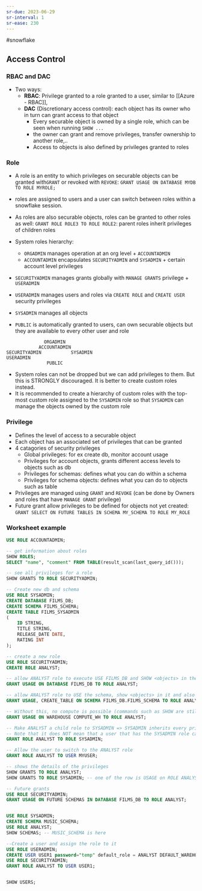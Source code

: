 ```yaml
---
sr-due: 2023-06-29
sr-interval: 1
sr-ease: 230
---
```


#snowflake

## Access Control

### RBAC and DAC

- Two ways:
  - **RBAC**: Privilege granted to a role granted to a user, similar to [[Azure - RBAC]],
  - **DAC** (Discretionary access control): each object has its owner who in turn can grant access to that object
    - Every securable object is owned by a single role, which can be seen when running `SHOW ...`
    - the owner can grant and remove privileges, transfer ownership to another role,..
    - Access to objects is also defined by privileges granted to roles

### Role

- A role is an entity to which privileges on securable objects can be granted with`GRANT` or revoked with `REVOKE`: `GRANT USAGE ON DATABASE MYDB TO ROLE MYROLE;`
- roles are assigned to users and a user can switch between roles within a snowflake session.
- As roles are also securable objects, roles can be granted to other roles as well: `GRANT ROLE ROLE3 TO ROLE ROLE2`: parent roles inherit privileges of children roles

- System roles hierarchy:
  - `ORGADMIN` manages operation at an org level + `ACCOUNTADMIN`
  - `ACCOUNTADMIN` encapsulates `SECURITYADMIN` and `SYSADMIN` + certain account level privileges
- `SECURITYADMIN` manages grants globally with `MANAGE GRANTS` privilege + `USERADMIN`
- `USERADMIN` manages users and roles via `CREATE ROLE` and `CREATE USER` security privileges
- `SYSADMIN` manages all objects
- `PUBLIC` is automatically granted to users, can own securable objects but they are available to every other user and role

```text
			  ORGADMIN
			ACCOUNTADMIN
SECURITYADMIN           SYSADMIN
USERADMIN
			   PUBLIC
```

- System roles can not be dropped but we can add privileges to them. But this is STRONGLY discouraged. It is better to create custom roles instead. 
- It is recommended to create a hierarchy of custom roles with the top-most custom role assigned to the `SYSADMIN` role so that `SYSADMIN` can manage the objects owned by the custom role

### Privilege

- Defines the level of access to a securable object
- Each object has an associated set of privileges that can be granted
- 4 catagories of security privileges
  - Global privileges: for ex create db, monitor account usage
  - Privileges for account objects, grants different access levels to objects such as db
  - Privileges for schemas: defines what you can do within a schema
  - Privileges for schema objects: defines what you can do to objects such as table
- Privileges are managed using `GRANT` and `REVOKE` (can be done by Owners and roles that have `MANAGE GRANT` privilege)
- Future grant allow privileges to be defined for objects not yet created: `GRANT SELECT ON FUTURE TABLES IN SCHEMA MY_SCHEMA TO ROLE MY_ROLE`

### Worksheet example

```sql
USE ROLE ACCOUNTADMIN;

-- get information about roles
SHOW ROLES;
SELECT "name", "comment" FROM TABLE(result_scan(last_query_id()));

-- see all privileges for a role
SHOW GRANTS TO ROLE SECURITYADMIN;

-- Create new db and schema
USE ROLE SYSADMIN;
CREATE DATABASE FILMS_DB;
CREATE SCHEMA FILMS_SCHEMA;
CREATE TABLE FILMS_SYSADMIN
(
    ID STRING,
    TITLE STRING,
    RELEASE_DATE DATE,
    RATING INT
);

-- create a new role
USE ROLE SECURITYADMIN;
CREATE ROLE ANALYST;

-- allow ANALYST role to execute USE FILMS_DB and SHOW <objects> in the db;
GRANT USAGE ON DATABASE FILMS_DB TO ROLE ANALYST;

-- allow ANALYST role to USE the schema, show <objects> in it and also create tables
GRANT USAGE, CREATE_TABLE ON SCHEMA FILMS_DB.FILMS_SCHEMA TO ROLE ANALYST;

-- Without this, no compute is possible (commands such as SHOW are still possible)
GRANT USAGE ON WAREHOUSE COMPUTE_WH TO ROLE ANALYST;

-- Make ANALYST a child role to SYSADMIN => SYSADMIN inherits every privileges of ANALYST
-- Note that it does NOT mean that a user that has the SYSADMIN role can switch to ANALYST
GRANT ROLE ANALYST TO ROLE SYSADMIN;

-- Allow the user to switch to the ANALYST role
GRANT ROLE ANALYST TO USER MYUSER;

-- shows the details of the privileges
SHOW GRANTS TO ROLE ANALYST;
SHOW GRANTS TO ROLE SYSADMIN; -- one of the row is USAGE on ROLE ANALYST

-- Future grants
USE ROLE SECURITYADMIN;
GRANT USAGE ON FUTURE SCHEMAS IN DATABASE FILMS_DB TO ROLE ANALYST;


USE ROLE SYSADMIN;
CREATE SCHEMA MUSIC_SCHEMA;
USE ROLE ANALYST;
SHOW SCHEMAS; -- MUSIC_SCHEMA is here

--Create a user and assign the role to it
USE ROLE USERADMIN;
CREATE USER USER1 password="temp" default_role = ANALYST DEFAULT_WAREHOUSE='COMPUTE_WH' MUST_CHANGE_PASSWORD=TRUE;
USE ROLE SECURITYADMIN;
GRANT ROLE ANALYST TO USER USER1;


SHOW USERS;
```